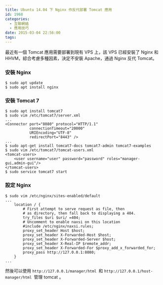 ```yaml
---
title: Ubuntu 14.04 下 Nginx 作反代部署 Tomcat 應用
id: 1968
categories:
  - 互聯網絡
  - 應用技巧
date: 2015-03-04 22:56:00
tags:
---
```


<!--markdown-->最近有一個 Tomcat 應用需要部署到現有 VPS 上，該 VPS 已經安裝了 Nginx 和 HHVM，綜合考慮多種因素，決定不安裝 Apache，通過 Nginx 反代 Tomcat。

<!--more-->

### 安裝 Nginx

```
$ sudo apt update
$ sudo apt install nginx
```

### 安裝 Tomcat 7

```
$ sudo apt install tomcat7
$ sudo vim /etc/tomcat7/server.xml
...
<Connector port="8080" protocol="HTTP/1.1"
           connectionTimeout="20000"
           URIEncoding="UTF-8"
           redirectPort="8443" />
...
$ sudo apt-get install tomcat7-docs tomcat7-admin tomcat7-examples
$ sudo vim /etc/tomcat7/tomcat-users.xml
<tomcat-users>
    <user username="user" password="password" roles="manager-gui,admin-gui"/>
</tomcat-users>
$ sudo service tomcat7 start
```

### 設定 Nginx

```
$ sudo vim /etc/nginx/sites-enabled/default
...
    location / {
        # First attempt to serve request as file, then
        # as directory, then fall back to displaying a 404.
        try_files $uri $uri/ =404;
        # Uncomment to enable naxsi on this location
        #include /etc/nginx/naxsi.rules;
        proxy_set_header Host $host;
        proxy_set_header X-Forwarded-Host $host;
        proxy_set_header X-Forwarded-Server $host;
        proxy_set_header X-Real-IP $remote_addr;
        proxy_set_header X-Forwarded-For $proxy_add_x_forwarded_for;
        proxy_pass http://127.0.0.1:8080;
    }
...
```

然後可以使用 `http://127.0.0.1/manager/html `和 `http://127.0.0.1/host-manager/html `管理 tomcat 。